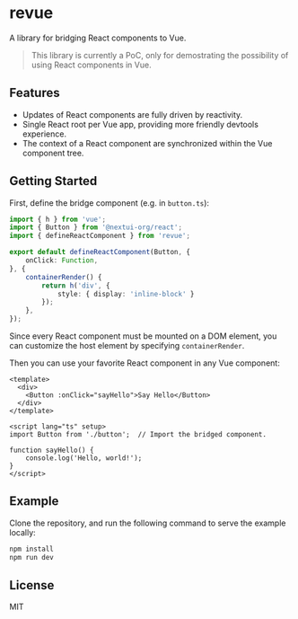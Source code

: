 # revue

A library for bridging React components to Vue.

> This library is currently a PoC, only for demostrating the possibility of using React components in Vue.

## Features

* Updates of React components are fully driven by reactivity.
* Single React root per Vue app, providing more friendly devtools experience.
* The context of a React component are synchronized within the Vue component tree. 

## Getting Started

First, define the bridge component (e.g. in `button.ts`):

```typescript
import { h } from 'vue';
import { Button } from '@nextui-org/react';
import { defineReactComponent } from 'revue';

export default defineReactComponent(Button, {
    onClick: Function,
}, {
    containerRender() {
        return h('div', {
            style: { display: 'inline-block' }
        });
    },
});
```

Since every React component must be mounted on a DOM element, you can customize the host element by specifying `containerRender`.

Then you can use your favorite React component in any Vue component:

```vue
<template>
  <div>
    <Button :onClick="sayHello">Say Hello</Button>
  </div>
</template>

<script lang="ts" setup>
import Button from './button';  // Import the bridged component.

function sayHello() {
    console.log('Hello, world!');
}
</script>
```

## Example

Clone the repository, and run the following command to serve the example locally:

```bash
npm install
npm run dev
```

## License

MIT